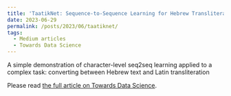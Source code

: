 ```yaml
---
title: 'TaatikNet: Sequence-to-Sequence Learning for Hebrew Transliteration'
date: 2023-06-29
permalink: /posts/2023/06/taatiknet/
tags:
  - Medium articles
  - Towards Data Science
---
```


A simple demonstration of character-level seq2seq learning applied to a complex task: converting between Hebrew text and Latin transliteration

Please read [the full article on Towards Data Science](https://medium.com/towards-data-science/taatiknet-sequence-to-sequence-learning-for-hebrew-transliteration-4c9175a90c23).
